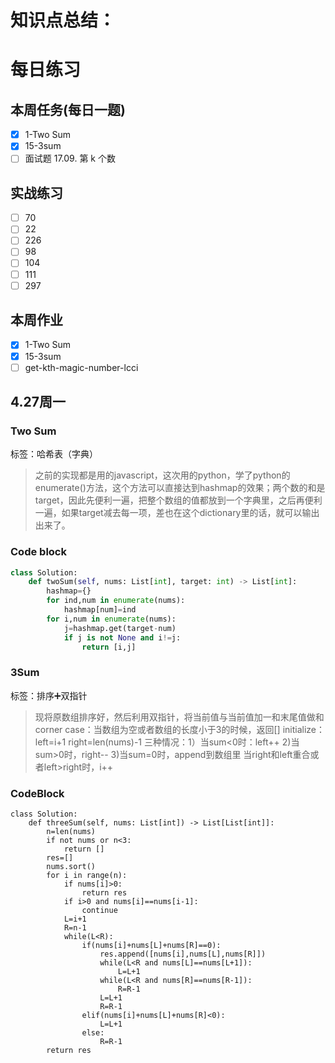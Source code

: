 # 知识点总结：
# 每日练习
## 本周任务(每日一题)
- [x] 1-Two Sum
- [x] 15-3sum
- [ ] 面试题 17.09. 第 k 个数
## 实战练习
- [ ] 70
- [ ] 22
- [ ] 226
- [ ] 98
- [ ] 104
- [ ] 111
- [ ] 297
## 本周作业
- [x] 1-Two Sum
- [x] 15-3sum
- [ ] get-kth-magic-number-lcci
##  4.27周一
### Two Sum
标签：哈希表（字典）
> 之前的实现都是用的javascript，这次用的python，学了python的enumerate()方法，这个方法可以直接达到hashmap的效果；两个数的和是target，因此先便利一遍，把整个数组的值都放到一个字典里，之后再便利一遍，如果target减去每一项，差也在这个dictionary里的话，就可以输出出来了。
### Code block
``` python
class Solution:
    def twoSum(self, nums: List[int], target: int) -> List[int]:
        hashmap={}
        for ind,num in enumerate(nums):
            hashmap[num]=ind
        for i,num in enumerate(nums):
            j=hashmap.get(target-num)
            if j is not None and i!=j:
                return [i,j]
```
### 3Sum
标签：排序➕双指针
> 现将原数组排序好，然后利用双指针，将当前值与当前值加一和末尾值做和
corner case：当数组为空或者数组的长度小于3的时候，返回[]
initialize：left=i+1 right=len(nums)-1
三种情况：1）当sum<0时：left++
2)当sum>0时，right--
3)当sum=0时，append到数组里
当right和left重合或者left>right时，i++
### CodeBlock
```
class Solution:
    def threeSum(self, nums: List[int]) -> List[List[int]]:
        n=len(nums)
        if not nums or n<3:
            return []
        res=[]
        nums.sort()
        for i in range(n):
            if nums[i]>0:
                return res
            if i>0 and nums[i]==nums[i-1]:
                continue
            L=i+1
            R=n-1
            while(L<R):
                if(nums[i]+nums[L]+nums[R]==0):
                    res.append([nums[i],nums[L],nums[R]])
                    while(L<R and nums[L]==nums[L+1]):
                        L=L+1
                    while(L<R and nums[R]==nums[R-1]):
                        R=R-1
                    L=L+1
                    R=R-1
                elif(nums[i]+nums[L]+nums[R]<0):
                    L=L+1
                else:
                    R=R-1
        return res
```
